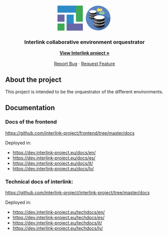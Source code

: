 <div id="top"></div>

<!-- PROJECT LOGO -->
<br />
<div align="center">
  <a href="https://github.com/interlink-project/frontend">
    <img src="mddocs/images/logo.png" alt="Logo" width="172" height="80">
  </a>
  <h3 align="center">Interlink collaborative environment orquestrator</h3>

  <p align="center">
    <a href="https://interlink-project.eu/"><strong>View Interlink project »</strong></a>
    <br />
    <br />
    <a href="https://github.com/interlink-project/backend/issues">Report Bug</a>
    ·
    <a href="https://github.com/interlink-project/backend/issues">Request Feature</a>
  </p>
</div>


<!-- ABOUT THE PROJECT -->
## About the project

This project is intended to be the orquestrator of the different environments.


## Documentation

### Docs of the frontend

https://github.com/interlink-project/frontend/tree/master/docs

Deployed in:
* https://dev.interlink-project.eu/docs/en/
* https://dev.interlink-project.eu/docs/es/
* https://dev.interlink-project.eu/docs/it/
* https://dev.interlink-project.eu/docs/lv/


### Technical docs of interlink:
https://github.com/interlink-project/interlink-project/tree/master/docs

Deployed in:
* https://dev.interlink-project.eu/techdocs/en/
* https://dev.interlink-project.eu/techdocs/es/
* https://dev.interlink-project.eu/techdocs/it/
* https://dev.interlink-project.eu/techdocs/lv/